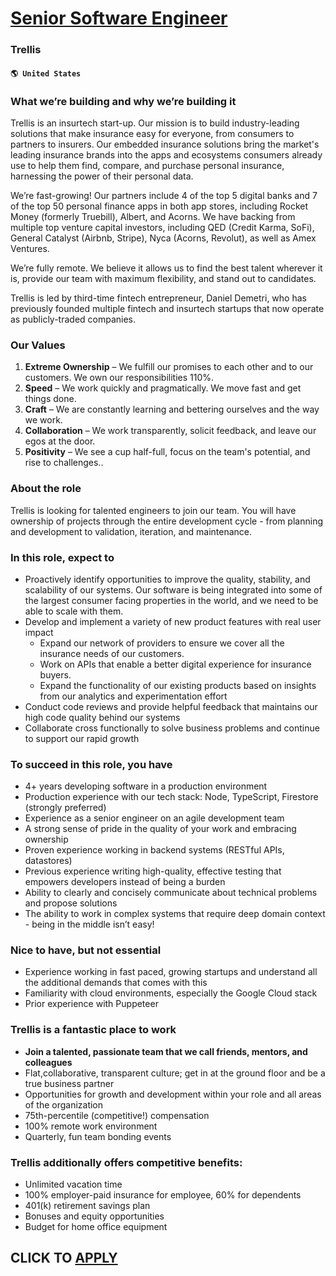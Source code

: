 # [Senior Software Engineer](https://www.remotewlb.com/apply/senior-software-engineer-76015)  
### Trellis  
#### `🌎 United States`  

### **What we’re building and why we’re building it**

Trellis is an insurtech start-up. Our mission is to build industry-leading solutions that make insurance easy for everyone, from consumers to partners to insurers. Our embedded insurance solutions bring the market's leading insurance brands into the apps and ecosystems consumers already use to help them find, compare, and purchase personal insurance, harnessing the power of their personal data.

We’re fast-growing! Our partners include 4 of the top 5 digital banks and 7 of the top 50 personal finance apps in both app stores, including Rocket Money (formerly Truebill), Albert, and Acorns. We have backing from multiple top venture capital investors, including QED (Credit Karma, SoFi), General Catalyst (Airbnb, Stripe), Nyca (Acorns, Revolut), as well as Amex Ventures.

We’re fully remote. We believe it allows us to find the best talent wherever it is, provide our team with maximum flexibility, and stand out to candidates.

Trellis is led by third-time fintech entrepreneur, Daniel Demetri, who has previously founded multiple fintech and insurtech startups that now operate as publicly-traded companies.

###  **Our Values**

  1.  **Extreme Ownership** – We fulfill our promises to each other and to our customers. We own our responsibilities 110%.
  2.  **Speed** – We work quickly and pragmatically. We move fast and get things done.
  3.  **Craft** – We are constantly learning and bettering ourselves and the way we work.
  4.  **Collaboration** – We work transparently, solicit feedback, and leave our egos at the door.
  5.  **Positivity** – We see a cup half-full, focus on the team's potential, and rise to challenges..

### About the role

Trellis is looking for talented engineers to join our team. You will have ownership of projects through the entire development cycle - from planning and development to validation, iteration, and maintenance.

### In this role, expect to

  * Proactively identify opportunities to improve the quality, stability, and scalability of our systems. Our software is being integrated into some of the largest consumer facing properties in the world, and we need to be able to scale with them.
  * Develop and implement a variety of new product features with real user impact
    * Expand our network of providers to ensure we cover all the insurance needs of our customers.
    * Work on APIs that enable a better digital experience for insurance buyers.
    * Expand the functionality of our existing products based on insights from our analytics and experimentation effort
  * Conduct code reviews and provide helpful feedback that maintains our high code quality behind our systems
  * Collaborate cross functionally to solve business problems and continue to support our rapid growth

### To succeed in this role, you have

  * 4+ years developing software in a production environment
  * Production experience with our tech stack: Node, TypeScript, Firestore (strongly preferred)
  * Experience as a senior engineer on an agile development team
  * A strong sense of pride in the quality of your work and embracing ownership
  * Proven experience working in backend systems (RESTful APIs, datastores)
  * Previous experience writing high-quality, effective testing that empowers developers instead of being a burden
  * Ability to clearly and concisely communicate about technical problems and propose solutions
  * The ability to work in complex systems that require deep domain context - being in the middle isn’t easy!

### Nice to have, but not essential

  * Experience working in fast paced, growing startups and understand all the additional demands that comes with this
  * Familiarity with cloud environments, especially the Google Cloud stack
  * Prior experience with Puppeteer

###  **Trellis is a fantastic place to work**

  *  **Join a talented, passionate team that we call friends, mentors, and colleagues**
  * Flat,collaborative, transparent culture; get in at the ground floor and be a true business partner
  * Opportunities for growth and development within your role and all areas of the organization
  * 75th-percentile (competitive!) compensation
  * 100% remote work environment
  * Quarterly, fun team bonding events

### Trellis additionally offers competitive benefits:

  * Unlimited vacation time
  * 100% employer-paid insurance for employee, 60% for dependents
  * 401(k) retirement savings plan
  * Bonuses and equity opportunities
  * Budget for home office equipment

  
## CLICK TO [APPLY](https://www.remotewlb.com/apply/senior-software-engineer-76015)

